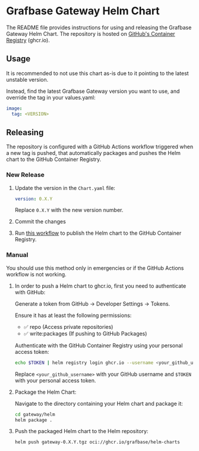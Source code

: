 # Grafbase Gateway Helm Chart

The README file provides instructions for using and releasing the Grafbase Gateway Helm Chart.
The repository is hosted on [GitHub's Container Registry](https://docs.github.com/en/packages/working-with-a-github-packages-registry/working-with-the-container-registry) (ghcr.io).

## Usage

It is recommended to not use this chart as-is due to it pointing to the latest unstable version.

Instead, find the latest Grafbase Gateway version you want to use, and override the tag in your values.yaml:

```yaml
image:
  tag: <VERSION>
```

## Releasing

The repository is configured with a GitHub Actions workflow triggered when a new tag is pushed, that automatically packages and pushes the Helm chart to the GitHub Container Registry.

### New Release

1. Update the version in the `Chart.yaml` file:

    ```yaml
    version: 0.X.Y
    ```

    Replace `0.X.Y` with the new version number.

2. Commit the changes

3. Run [this workflow](https://github.com/grafbase/grafbase/actions/workflows/build-gateway-chart.yml) to publish the Helm chart to the GitHub Container Registry.

### Manual

You should use this method only in emergencies or if the GitHub Actions workflow is not working.

1. In order to push a Helm chart to ghcr.io, first you need to authenticate with GitHub:

    Generate a token from GitHub → Developer Settings → Tokens.

    Ensure it has at least the following permissions:

    - ✅ repo (Access private repositories)
    - ✅ write:packages (If pushing to GitHub Packages)

    Authenticate with the GitHub Container Registry using your personal access token:

    ```bash
    echo $TOKEN | helm registry login ghcr.io --username <your_github_username> --password-stdin
    ```

    Replace `<your_github_username>` with your GitHub username and `$TOKEN` with your personal access token.

2. Package the Helm Chart:

    Navigate to the directory containing your Helm chart and package it:

    ```bash
    cd gateway/helm
    helm package .
    ```

3. Push the packaged Helm chart to the Helm repository:

    ```bash
    helm push gateway-0.X.Y.tgz oci://ghcr.io/grafbase/helm-charts
    ```
